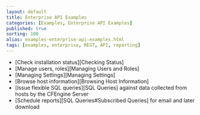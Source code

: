 ```yaml
---
layout: default
title: Enterprise API Examples
categories: [Examples, Enterprise API Examples]
published: true
sorting: 100
alias: examples-enterprise-api-examples.html
tags: [examples, enterprise, REST, API, reporting]
---
```


* [Check installation status][Checking Status]
* [Manage users, roles][Managing Users and Roles] 
* [Managing Settings][Managing Settings]
* [Browse host information][Browsing Host Information]
* [Issue flexible SQL queries][SQL Queries] against data collected from hosts by the CFEngine Server
* [Schedule reports][SQL Queries#Subscribed Queries] for email and later download